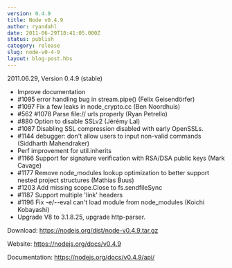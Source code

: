 ```yaml
---
version: 0.4.9
title: Node v0.4.9
author: ryandahl
date: 2011-06-29T18:41:05.000Z
status: publish
category: release
slug: node-v0-4-9
layout: blog-post.hbs
---
```


2011.06.29, Version 0.4.9 (stable)

<ul>
<li>Improve documentation</li>
<li>#1095 error handling bug in stream.pipe() (Felix Geisendörfer)</li>
<li>#1097 Fix a few leaks in node_crypto.cc (Ben Noordhuis)</li>
<li>#562 #1078 Parse file:// urls properly (Ryan Petrello)</li>
<li>#880 Option to disable SSLv2 (Jérémy Lal)</li>
<li>#1087 Disabling SSL compression disabled with early OpenSSLs.</li>
<li>#1144 debugger: don't allow users to input non-valid commands (Siddharth Mahendraker)</li>
<li>Perf improvement for util.inherits</li>
<li>#1166 Support for signature verification with RSA/DSA public keys (Mark Cavage)</li>
<li>#1177 Remove node_modules lookup optimization to better support nested project structures (Mathias Buus)</li>
<li>#1203 Add missing scope.Close to fs.sendfileSync</li>
<li>#1187 Support multiple 'link' headers</li>
<li>#1196 Fix -e/--eval can't load module from node_modules (Koichi Kobayashi)</li>
<li>Upgrade V8 to 3.1.8.25, upgrade http-parser.</li>
</ul>


Download: <a href="https://nodejs.org/dist/node-v0.4.9.tar.gz">https://nodejs.org/dist/node-v0.4.9.tar.gz</a>

Website: <a href="https://nodejs.org/docs/v0.4.9">https://nodejs.org/docs/v0.4.9</a>

Documentation: <a href="https://nodejs.org/docs/v0.4.9/api/">https://nodejs.org/docs/v0.4.9/api/</a>
